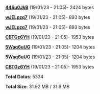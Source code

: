 [**44Su0JkB**](/data/44Su0JkB.txt) (19/01/23 - 21:05)- 2424 bytes

[**wJELpzq7**](/data/wJELpzq7.txt) (19/01/23 - 21:05)- 893 bytes

[**wJELpzq7**](/data/wJELpzq7.txt) (19/01/23 - 21:05)- 893 bytes

[**CBTGz6YH**](/data/CBTGz6YH.txt) (19/01/23 - 21:05)- 1953 bytes

[**5Waq6uUG**](/data/5Waq6uUG.txt) (19/01/23 - 21:05)- 1204 bytes

[**5Waq6uUG**](/data/5Waq6uUG.txt) (19/01/23 - 21:05)- 1204 bytes

[**CBTGz6YH**](/data/CBTGz6YH.txt) (19/01/23 - 21:05)- 1953 bytes

**Total Datas**: 5334

**Total Size**: 31.92 MB / 31.9 MB